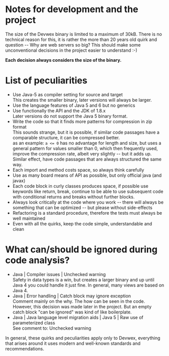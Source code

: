 # Notes for development and the project
The size of the Devwex binary is limited to a maximum of 30kB. There is no
technical reason for this, it is rather the more than 20 years old quirk and
question -- Why are web servers so big? This should make some unconventional
decisions in the project easier to understand :-)

__Each decision always considers the size of the binary.__ 


# List of peculiarities
- Use Java-5 as compiler setting for source and target  
  This creates the smaller binary, later versions will always be larger.
- Use the language features of Java 5 and 6 but no generics
- Use functionally the API and the JDK of 1.8.x  
  Later versions do not support the Java 5 binary format.  
- Write the code so that it finds more patterns for compression in zip format  
  This sounds strange, but it is possible, if similar code passages have a
  comparable structure, it can be compressed better.  
  as an example: `a <= 0` has no advantage for length and size, but uses a
  general pattern for values smaller than 0, which then frequently used, improve
  the compression rate, albeit very slightly -- but it adds up.  
  Similar effect, have code passages that are always structured the same way.
- Each import and method costs space, so always think carefully
- Use as many board means of API as possible, but only official java (and javax)
- Each code block in curly classes produces space, if possible use keywords like
  return, break, continue to be able to use subsequent code with conditional
  returns and breaks without further blocks.
- Always look critically at the code where you work -- there will always be
  something that can be optimized -- but please without side-effects
- Refactoring is a standard procedure, therefore the tests must always be well
  maintained 
- Even with all the quirks, keep the code simple, understandable and clean  


# What can/should be ignored during code analysis?
- Java | Compiler issues | Unchecked warning  
  Safety in data types is a win, but creates a larger binary and up until Java
  4 you could handle it just fine. In general, many views are based on Java 4.
- Java | Error handling | Catch block may ignore exception  
  Comment mainly on the why. The how can be seen in the code. However, this
  decision was made later in the project. But an empty catch block "can be
  ignored" was kind of like boilerplate.
- Java | Java language level migration aids | Java 5 | Raw use of parameterized class  
  See comment to: Unchecked warning

In general, these quirks and peculiarities apply only to Devwex, everything that
arises around it uses modern and well-known standards and recommendations.
